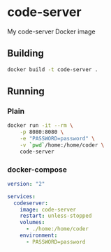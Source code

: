 # code-server

My code-server Docker image

## Building

```bash
docker build -t code-server .
```

## Running

### Plain

```bash
docker run -it --rm \
    -p 8080:8080 \
    -e "PASSWORD=password" \
    -v `pwd`/home:/home/coder \
    code-server
```

### docker-compose

```yaml
version: "2"

services:
  codeserver:
    image: code-server
    restart: unless-stopped
    volumes:
      - ./home:/home/coder
    environment:
      - PASSWORD=password
```
